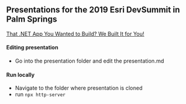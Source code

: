 ## Presentations for the 2019 Esri DevSummit in Palm Springs  

[That .NET App You Wanted to Build? We Built It for You!](https://codergrl.github.io/presentations/2019-PS-DevSummit/DotNet-Runtime-Open-Source-Apps/#/)


#### Editing presentation
- Go into the presentation folder and edit the presentation.md

#### Run locally
- Navigate to the folder where presentation is cloned
- run `npx http-server`
